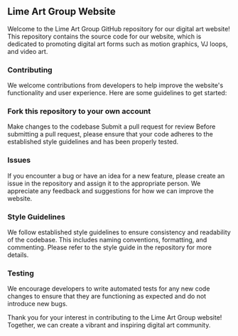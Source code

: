 ## Lime Art Group Website
Welcome to the Lime Art Group GitHub repository for our digital art website! This repository contains the source code for our website, which is dedicated to promoting digital art forms such as motion graphics, VJ loops, and video art.

### Contributing
We welcome contributions from developers to help improve the website's functionality and user experience. Here are some guidelines to get started:

### Fork this repository to your own account
Make changes to the codebase
Submit a pull request for review
Before submitting a pull request, please ensure that your code adheres to the established style guidelines and has been properly tested.

### Issues
If you encounter a bug or have an idea for a new feature, please create an issue in the repository and assign it to the appropriate person. We appreciate any feedback and suggestions for how we can improve the website.

### Style Guidelines
We follow established style guidelines to ensure consistency and readability of the codebase. This includes naming conventions, formatting, and commenting. Please refer to the style guide in the repository for more details.

### Testing
We encourage developers to write automated tests for any new code changes to ensure that they are functioning as expected and do not introduce new bugs.

Thank you for your interest in contributing to the Lime Art Group website! Together, we can create a vibrant and inspiring digital art community.
